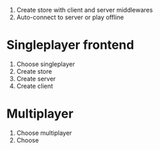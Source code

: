 1. Create store with client and server middlewares
1. Auto-connect to server or play offline

# Singleplayer frontend

1. Choose singleplayer
2. Create store
3. Create server
4. Create client

# Multiplayer

1. Choose multiplayer
2. Choose
